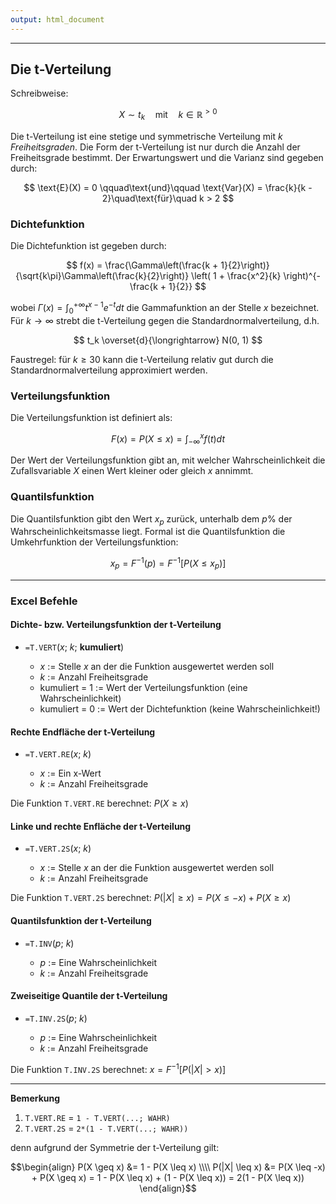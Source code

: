 ```yaml
---
output: html_document
---
```


***

## Die t-Verteilung

Schreibweise:

$$ X \sim t_k \quad\text{mit}\quad k \in \mathbb{R}^{>0}$$

Die t-Verteilung ist eine stetige und symmetrische Verteilung mit $k$ *Freiheitsgraden*.
Die Form der t-Verteilung ist nur durch die Anzahl der Freiheitsgrade bestimmt.
Der Erwartungswert und die Varianz sind gegeben durch:

$$ \text{E}(X) = 0 \qquad\text{und}\qquad \text{Var}(X) = \frac{k}{k - 2}\quad\text{für}\quad k > 2 $$

### Dichtefunktion

Die Dichtefunktion ist gegeben durch:

$$ f(x) = \frac{\Gamma\left(\frac{k + 1}{2}\right)}{\sqrt{k\pi}\Gamma\left(\frac{k}{2}\right)}
\left( 1 + \frac{x^2}{k} \right)^{- \frac{k + 1}{2}} $$

wobei $\Gamma(x) = \int^{+\infty}_0 t^{x-1}e^{-t} dt$ die Gammafunktion an der Stelle
$x$ bezeichnet. Für $k\to\infty$ strebt die t-Verteilung gegen die Standardnormalverteilung, d.h.

$$ t_k \overset{d}{\longrightarrow} N(0, 1) $$

Faustregel: für $k \geq 30$ kann die t-Verteilung relativ gut durch die
Standardnormalverteilung approximiert werden.

### Verteilungsfunktion

Die Verteilungsfunktion ist definiert als:

$$ F(x) = P(X \leq x) = \int^{x}_{-\infty}f(t) dt $$

Der Wert der Verteilungsfunktion gibt an, mit welcher Wahrscheinlichkeit die 
Zufallsvariable $X$ einen Wert kleiner oder gleich $x$ annimmt.

### Quantilsfunktion

Die Quantilsfunktion gibt den Wert $x_p$ zurück, unterhalb dem $p$% der Wahrscheinlichkeitsmasse liegt. 
Formal ist die Quantilsfunktion die Umkehrfunktion der Verteilungsfunktion: 

$$ x_p = F^{-1}(p) = F^{-1}[P(X \leq x_p)] $$

---

### Excel Befehle

#### Dichte- bzw. Verteilungsfunktion der t-Verteilung

+ `=T.VERT`($x$; $k$; **kumuliert**)

    + $x$ := Stelle $x$ an der die Funktion ausgewertet werden soll 
    + $k$ := Anzahl Freiheitsgrade
    + kumuliert = 1 := Wert der Verteilungsfunktion (eine Wahrscheinlichkeit)
    + kumuliert = 0 := Wert der Dichtefunktion (keine Wahrscheinlichkeit!)

#### Rechte Endfläche der t-Verteilung 

+ `=T.VERT.RE`($x$; $k$)

    + $x$ := Ein x-Wert
    + $k$ := Anzahl Freiheitsgrade
    
Die Funktion `T.VERT.RE` berechnet: $P(X \geq x)$

#### Linke und rechte Enfläche der t-Verteilung

+ `=T.VERT.2S`($x$; $k$)

    + $x$ := Stelle $x$ an der die Funktion ausgewertet werden soll
    + $k$ := Anzahl Freiheitsgrade

Die Funktion `T.VERT.2S` berechnet: $P(|X| \geq x) = P(X \leq -x) + P(X \geq x)$

#### Quantilsfunktion der t-Verteilung

+ `=T.INV`($p$; $k$)

    + $p$ := Eine Wahrscheinlichkeit
    + $k$ := Anzahl Freiheitsgrade

#### Zweiseitige Quantile der t-Verteilung

+ `=T.INV.2S`($p$; $k$)

    + $p$ := Eine Wahrscheinlichkeit
    + $k$ := Anzahl Freiheitsgrade
    
Die Funktion `T.INV.2S` berechnet: $x =  F^{-1}[P(|X| > x)]$

----

**Bemerkung**

1.  `T.VERT.RE` = `1 - T.VERT(...; WAHR)`
1.  `T.VERT.2S` = `2*(1 - T.VERT(...; WAHR))`

denn aufgrund der Symmetrie der t-Verteilung gilt:

$$\begin{align}
P(X \geq x) &= 1 - P(X \leq x) \\\\
P(|X| \leq x) &= P(X \leq -x) + P(X \geq x) = 1 - P(X \leq x) + (1 - P(X \leq x)) = 2(1 - P(X \leq x)) 
\end{align}$$
